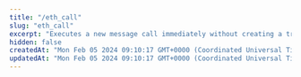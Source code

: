 ```yaml
---
title: "/eth_call"
slug: "eth_call"
excerpt: "Executes a new message call immediately without creating a transaction on the block chain."
hidden: false
createdAt: "Mon Feb 05 2024 09:10:17 GMT+0000 (Coordinated Universal Time)"
updatedAt: "Mon Feb 05 2024 09:10:17 GMT+0000 (Coordinated Universal Time)"
---
```

